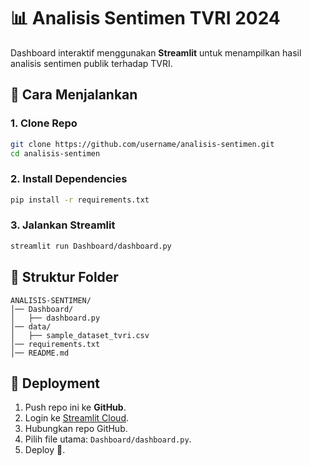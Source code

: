 # 📊 Analisis Sentimen TVRI 2024

Dashboard interaktif menggunakan **Streamlit** untuk menampilkan hasil analisis sentimen publik terhadap TVRI.

## 🚀 Cara Menjalankan

### 1. Clone Repo
```bash
git clone https://github.com/username/analisis-sentimen.git
cd analisis-sentimen
```

### 2. Install Dependencies
```bash
pip install -r requirements.txt
```

### 3. Jalankan Streamlit
```bash
streamlit run Dashboard/dashboard.py
```

## 📂 Struktur Folder
```
ANALISIS-SENTIMEN/
│── Dashboard/
│   ├── dashboard.py
│── data/
│   ├── sample_dataset_tvri.csv
│── requirements.txt
│── README.md
```

## 📌 Deployment
1. Push repo ini ke **GitHub**.
2. Login ke [Streamlit Cloud](https://share.streamlit.io/).
3. Hubungkan repo GitHub.
4. Pilih file utama: `Dashboard/dashboard.py`.
5. Deploy 🚀.
